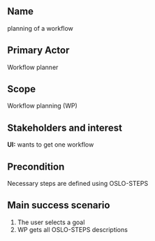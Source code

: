 

## Name

planning of a workflow

## Primary Actor

Workflow planner

## Scope

Workflow planning (WP)

## Stakeholders and interest

**UI:** wants to get one workflow

## Precondition

Necessary steps are defined using OSLO-STEPS

## Main success scenario

1. The user selects a goal
1. WP gets all OSLO-STEPS descriptions
